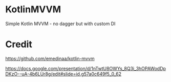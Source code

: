 # KotlinMVVM
Simple Kotlin MVVM - no dagger but with custom DI

# Credit
https://github.com/emedinaa/kotlin-mvvm

https://docs.google.com/presentation/d/1nTwtU8OWYs_8Q3i_3hOPAWodDpDKzO--uA-4b6LUr8g/edit#slide=id.g57a0c649f5_0_62
